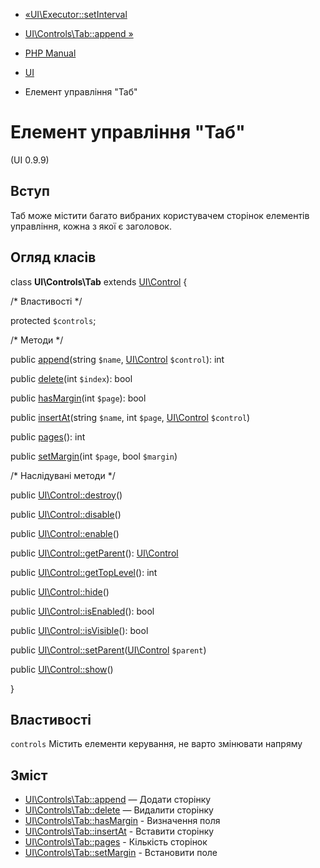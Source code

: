 - [«UI\Executor::setInterval](ui-executor.setinterval.md)
- [UI\Controls\Tab::append »](ui-controls-tab.append.md)

- [PHP Manual](index.md)
- [UI](book.ui.md)
- Елемент управління "Таб"

# Елемент управління "Таб"

(UI 0.9.9)

## Вступ

Таб може містити багато вибраних користувачем сторінок елементів
управління, кожна з якої є заголовок.

## Огляд класів

class **UI\Controls\Tab** extends [UI\Control](class.ui-control.md) {

/\* Властивості \*/

protected `$controls`;

/\* Методи \*/

public [append](ui-controls-tab.append.md)(string `$name`,
[UI\Control](class.ui-control.md) `$control`): int

public [delete](ui-controls-tab.delete.md)(int `$index`): bool

public [hasMargin](ui-controls-tab.hasmargin.md)(int `$page`): bool

public [insertAt](ui-controls-tab.insertat.md)(string `$name`, int
`$page`, [UI\Control](class.ui-control.md) `$control`)

public [pages](ui-controls-tab.pages.md)(): int

public [setMargin](ui-controls-tab.setmargin.md)(int `$page`, bool
`$margin`)

/\* Наслідувані методи \*/

public [UI\Control::destroy](ui-control.destroy.md)()

public [UI\Control::disable](ui-control.disable.md)()

public [UI\Control::enable](ui-control.enable.md)()

public [UI\Control::getParent](ui-control.getparent.md)():
[UI\Control](class.ui-control.md)

public [UI\Control::getTopLevel](ui-control.gettoplevel.md)(): int

public [UI\Control::hide](ui-control.hide.md)()

public [UI\Control::isEnabled](ui-control.isenabled.md)(): bool

public [UI\Control::isVisible](ui-control.isvisible.md)(): bool

public
[UI\Control::setParent](ui-control.setparent.md)([UI\Control](class.ui-control.md)
`$parent`)

public [UI\Control::show](ui-control.show.md)()

}

## Властивості

`controls`
Містить елементи керування, не варто змінювати напряму

## Зміст

- [UI\Controls\Tab::append](ui-controls-tab.append.md) — Додати
сторінку
- [UI\Controls\Tab::delete](ui-controls-tab.delete.md) — Видалити
сторінку
- [UI\Controls\Tab::hasMargin](ui-controls-tab.hasmargin.md) -
Визначення поля
- [UI\Controls\Tab::insertAt](ui-controls-tab.insertat.md) -
Вставити сторінку
- [UI\Controls\Tab::pages](ui-controls-tab.pages.md) - Кількість
сторінок
- [UI\Controls\Tab::setMargin](ui-controls-tab.setmargin.md) -
Встановити поле
